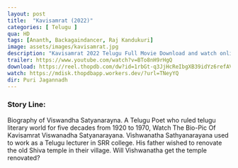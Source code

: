 ```yaml
---
layout: post
title:  "Kavisamrat (2022)"
categories: [ Telugu ]
qua: HD
tags: [Ananth, Backagaindancer, Raj Kandukuri]
image: assets/images/kavisamrat.jpg
description: "Kavisamrat 2022 Telugu Full Movie Download and watch online 720p low file size 500 mb."
trailer: https://www.youtube.com/watch?v=BTo8nH9rHgQ
download: https://reel.thopdb.com/dw?id=1rbGt-q3JjHcReIbgXB39idYz6refAVx1
watch: https://mdisk.thopdbapp.workers.dev/?url=TNeyYQ
dir: Puri Jagannadh
---
```


### Story Line:
Biography of Viswandha Satyanarayna. A Telugu Poet who ruled telugu literary world for five decades from 1920 to 1970, Watch The Bio-Pic Of Kavisamrat Viswanadha Satyanarayana. Vishwanatha Sathyanarayana used to work as a Telugu lecturer in SRR college. His father wished to renovate the old Shiva temple in their village. Will Vishwanatha get the temple renovated?